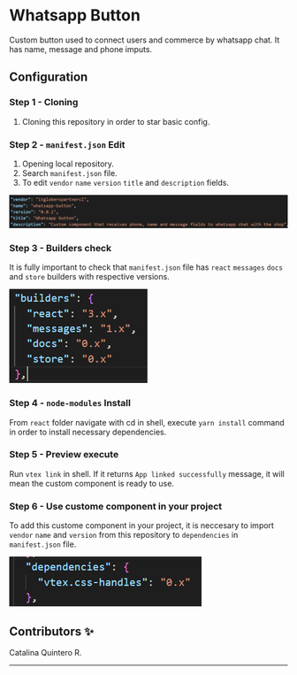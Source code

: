 
# Whatsapp Button

Custom button used to connect users and commerce by whatsapp chat. It has name, message and phone imputs.

## Configuration 

### Step 1 - Cloning

1. Cloning this repository in order to star basic config.

### Step 2 - `manifest.json` Edit

1. Opening local repository.
2. Search `manifest.json` file.
3. To edit `vendor` `name` `version` `title` and `description` fields.

![Step 2](https://github.com/catalinaquinteror/itgloberspartnercl-whatsapp-button/blob/master/assets/img/step-2.png)


### Step 3 - Builders check

It is fully important to check that `manifest.json` file has `react` `messages` `docs` and `store` builders with respective versions.

![Step 3](https://github.com/catalinaquinteror/itgloberspartnercl-whatsapp-button/blob/master/assets/img/step-3.png)

### Step 4 - `node-modules` Install

From `react` folder navigate with cd in shell, execute `yarn install` command in order to install necessary dependencies.

### Step 5 - Preview execute

Run `vtex link` in shell. If it returns `App linked successfully` message, it will mean the custom component is ready to use.

### Step 6 - Use custome component in your project

To add this custome component in your project, it is neccesary to import `vendor` `name` and `version` from this repository to `dependencies` in `manifest.json` file.

![Step 6](https://github.com/catalinaquinteror/itgloberspartnercl-whatsapp-button/blob/master/assets/img/step-6.png)

## Contributors ✨

Catalina Quintero R.



---- 
